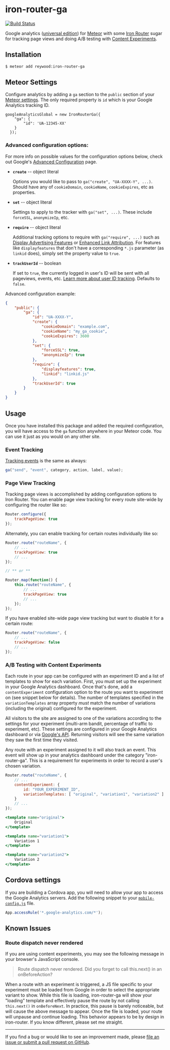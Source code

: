# iron-router-ga

[![Build Status](https://travis-ci.org/reywood/meteor-iron-router-ga.svg?branch=master)](https://travis-ci.org/reywood/meteor-iron-router-ga)

Google analytics ([universal edition](https://support.google.com/analytics/answer/2790010?hl=en)) for [Meteor](https://www.meteor.com/) with some [Iron Router](https://github.com/EventedMind/iron-router) sugar for tracking page views and doing A/B testing with [Content Experiments](https://developers.google.com/analytics/devguides/platform/experiments).


## Installation

```sh
$ meteor add reywood:iron-router-ga
```


## Meteor Settings

Configure analytics by adding a `ga` section to the `public` section of your [Meteor settings](http://docs.meteor.com/#meteor_settings). The only required property is `id` which is your Google Analytics tracking ID.

```
googleAnalyticsGlobal = new IronRouterGa({
    "ga": {
        "id": 'UA-12345-XX'
    }
  });
```

### Advanced configuration options:

For more info on possible values for the configuration options below, check out Google's [Advanced Configuration](https://developers.google.com/analytics/devguides/collection/analyticsjs/advanced) page.

* **`create`** -- object literal

    Options you would like to pass to `ga("create", "UA-XXXX-Y", ...)`. Should have any of `cookieDomain`, `cookieName`, `cookieExpires`, etc as properties.

* **`set`** -- object literal

    Settings to apply to the tracker with `ga("set", ...)`. These include `forceSSL`, `anonymizeIp`, etc.

* **`require`** -- object literal

    Additional tracking options to require with `ga("require", ...)` such as [Display Advertising Features](https://developers.google.com/analytics/devguides/collection/analyticsjs/display-features) or [Enhanced Link Attribution](https://support.google.com/analytics/answer/2558867). For features like `displayfeatures` that don't have a corresponding `*.js` parameter (as `linkid` does), simply set the property value to `true`.

* **`trackUserId`** -- boolean

    If set to `true`, the currently logged in user's ID will be sent with all pageviews, events, etc. [Learn more about user ID tracking](https://support.google.com/analytics/answer/3123662?hl=en). Defaults to `false`.

Advanced configuration example:

```json
{
    "public": {
        "ga": {
            "id": "UA-XXXX-Y",
            "create": {
                "cookieDomain": "example.com",
                "cookieName": "my_ga_cookie",
                "cookieExpires": 3600
            },
            "set": {
                "forceSSL": true,
                "anonymizeIp": true
            },
            "require": {
                "displayfeatures": true,
                "linkid": "linkid.js"
            },
            "trackUserId": true
        }
    }
}
```


## Usage

Once you have installed this package and added the required configuration, you will have access to the `ga` function anywhere in your Meteor code. You can use it just as you would on any other site.

### Event Tracking

[Tracking events](https://developers.google.com/analytics/devguides/collection/analyticsjs/events) is the same as always:

```javascript
ga("send", "event", category, action, label, value);
```

### Page View Tracking

Tracking page views is accomplished by adding configuration options to Iron Router. You can enable page view tracking for every route site-wide by configuring the router like so:

```javascript
Router.configure({
    trackPageView: true
});
```

Alternately, you can enable tracking for certain routes individually like so:

```javascript
Router.route("routeName", {
    // ...
    trackPageView: true
    // ...
});

// ** or **

Router.map(function() {
    this.route("routeName", {
        // ...
        trackPageView: true
        // ...
    });
});
```

If you have enabled site-wide page view tracking but want to disable it for a certain route:

```javascript
Router.route("routeName", {
    // ...
    trackPageView: false
    // ...
});
```

### A/B Testing with Content Experiments

Each route in your app can be configured with an experiment ID and a list of templates to show for each variation. First, you must set up the experiment in your Google Analytics dashboard. Once that's done, add a `contentExperiment` configuration option to the route you want to experiment on (see snippet below for details). The number of templates specified in the `variationTemplates` array property *must* match the number of variations (including the original) configured for the experiment.

All visitors to the site are assigned to one of the variations according to the settings for your experiment (multi-arm bandit, percentage of traffic to experiment, etc). These settings are configured in your Google Analytics dashboard or via [Google's API](https://developers.google.com/analytics/devguides/config/mgmt/v3/mgmtExperimentsGuide). Returning visitors will see the same variation they saw the first time they visited.

Any route with an experiment assigned to it will also track an event. This event will show up in your analytics dashboard under the category "iron-router-ga". This is a requirement for experiments in order to record a user's chosen variation.

```javascript
Router.route("routeName", {
    // ...
    contentExperiment: {
        id: "YOUR_EXPERIMENT_ID",
        variationTemplates: [ "original", "variation1", "variation2" ]
    }
    // ...
});
```

```handlebars
<template name="original">
    Original
</template>

<template name="variation1">
    Variation 1
</template>

<template name="variation2">
    Variation 2
</template>
```


## Cordova settings

If you are building a Cordova app, you will need to allow your app to access the Google Analytics servers. Add the following snippet to your [`mobile-config.js`](https://docs.meteor.com/#/full/mobileconfigjs) file.

```javascript
App.accessRule('*.google-analytics.com/*');
```


## Known Issues

### Route dispatch never rendered

If you are using content experiments, you may see the following message in your browser's JavaScript console.

> Route dispatch never rendered. Did you forget to call this.next() in an onBeforeAction?

When a route with an experiment is triggered, a JS file specific to your experiment must be loaded from Google in order to select the appropriate variant to show. While this file is loading, iron-router-ga will show your "loading" template and effectively pause the route by not calling `this.next()` in `onBeforeNext`. In practice, this pause is barely noticeable, but will cause the above message to appear. Once the file is loaded, your route will unpause and continue loading. This behavior appears to be by design in iron-router. If you know different, please set me straight.

--------------------------------------------------------

If you find a bug or would like to see an improvement made, please [file an issue or submit a pull request on GitHub](https://github.com/reywood/meteor-iron-router-ga/issues).
